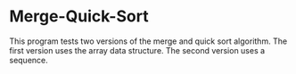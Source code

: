 # Merge-Quick-Sort
This program tests two versions of the merge and quick sort algorithm.  The first version uses the array data structure.  The second version uses a sequence.
